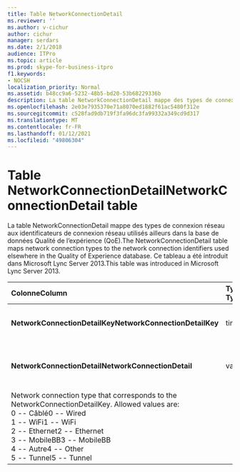```yaml
---
title: Table NetworkConnectionDetail
ms.reviewer: ''
ms.author: v-cichur
author: cichur
manager: serdars
ms.date: 2/1/2018
audience: ITPro
ms.topic: article
ms.prod: skype-for-business-itpro
f1.keywords:
- NOCSH
localization_priority: Normal
ms.assetid: b48cc9a6-5232-48b5-bd20-53b68229336b
description: La table NetworkConnectionDetail mappe des types de connexion réseau aux identificateurs de connexion réseau utilisés ailleurs dans la base de données Qualité de l’expérience (QoE). Ce tableau a été introduit dans Microsoft Lync Server 2013.
ms.openlocfilehash: 2e03e7935370e71a8070ed1882f61ac5480f312e
ms.sourcegitcommit: c528fad9db719f3fa96dc3fa99332a349cd9d317
ms.translationtype: MT
ms.contentlocale: fr-FR
ms.lasthandoff: 01/12/2021
ms.locfileid: "49806304"
---
```

# <a name="networkconnectiondetail-table"></a><span data-ttu-id="e849b-104">Table NetworkConnectionDetail</span><span class="sxs-lookup"><span data-stu-id="e849b-104">NetworkConnectionDetail table</span></span>
 
<span data-ttu-id="e849b-105">La table NetworkConnectionDetail mappe des types de connexion réseau aux identificateurs de connexion réseau utilisés ailleurs dans la base de données Qualité de l’expérience (QoE).</span><span class="sxs-lookup"><span data-stu-id="e849b-105">The NetworkConnectionDetail table maps network connection types to the network connection identifiers used elsewhere in the Quality of Experience database.</span></span> <span data-ttu-id="e849b-106">Ce tableau a été introduit dans Microsoft Lync Server 2013.</span><span class="sxs-lookup"><span data-stu-id="e849b-106">This table was introduced in Microsoft Lync Server 2013.</span></span>
  
|<span data-ttu-id="e849b-107">**Colonne**</span><span class="sxs-lookup"><span data-stu-id="e849b-107">**Column**</span></span>|<span data-ttu-id="e849b-108">**Type de données**</span><span class="sxs-lookup"><span data-stu-id="e849b-108">**Data Type**</span></span>|<span data-ttu-id="e849b-109">**Clé/Index**</span><span class="sxs-lookup"><span data-stu-id="e849b-109">**Key/Index**</span></span>|<span data-ttu-id="e849b-110">**Details**</span><span class="sxs-lookup"><span data-stu-id="e849b-110">**Details**</span></span>|
|:-----|:-----|:-----|:-----|
|<span data-ttu-id="e849b-111">**NetworkConnectionDetailKey**</span><span class="sxs-lookup"><span data-stu-id="e849b-111">**NetworkConnectionDetailKey**</span></span> <br/> |<span data-ttu-id="e849b-112">tinyint</span><span class="sxs-lookup"><span data-stu-id="e849b-112">tinyint</span></span>  <br/> |<span data-ttu-id="e849b-113">Primaire</span><span class="sxs-lookup"><span data-stu-id="e849b-113">Primary</span></span>  <br/> |<span data-ttu-id="e849b-114">Identificateur unique du type de connexion réseau.</span><span class="sxs-lookup"><span data-stu-id="e849b-114">Unique identifier for the network connection type.</span></span>  <br/> |
|<span data-ttu-id="e849b-115">**NetworkConnectionDetail**</span><span class="sxs-lookup"><span data-stu-id="e849b-115">**NetworkConnectionDetail**</span></span> <br/> |<span data-ttu-id="e849b-116">varchar(256)</span><span class="sxs-lookup"><span data-stu-id="e849b-116">varchar(256)</span></span>  <br/> |<span data-ttu-id="e849b-117">Uniques</span><span class="sxs-lookup"><span data-stu-id="e849b-117">Unique</span></span>  <br/> |<span data-ttu-id="e849b-p103">Type de connexion réseau correspondant à la valeur NetworkConnectionDetailKey. Les valeurs autorisées sont les suivantes :
</span><span class="sxs-lookup"><span data-stu-id="e849b-p103">Network connection type that corresponds to the NetworkConnectionDetailKey. Allowed values are:</span></span>  <br/> <span data-ttu-id="e849b-120">0 -- Câblé</span><span class="sxs-lookup"><span data-stu-id="e849b-120">0 -- Wired</span></span>  <br/> <span data-ttu-id="e849b-121">1 -- WiFi</span><span class="sxs-lookup"><span data-stu-id="e849b-121">1 -- WiFi</span></span>  <br/> <span data-ttu-id="e849b-122">2 -- Ethernet</span><span class="sxs-lookup"><span data-stu-id="e849b-122">2 -- Ethernet</span></span>  <br/> <span data-ttu-id="e849b-123">3 -- MobileBB</span><span class="sxs-lookup"><span data-stu-id="e849b-123">3 -- MobileBB</span></span>  <br/> <span data-ttu-id="e849b-124">4 -- Autre</span><span class="sxs-lookup"><span data-stu-id="e849b-124">4 -- Other</span></span>  <br/> <span data-ttu-id="e849b-125">5 -- Tunnel</span><span class="sxs-lookup"><span data-stu-id="e849b-125">5 -- Tunnel</span></span>  <br/> |
   


